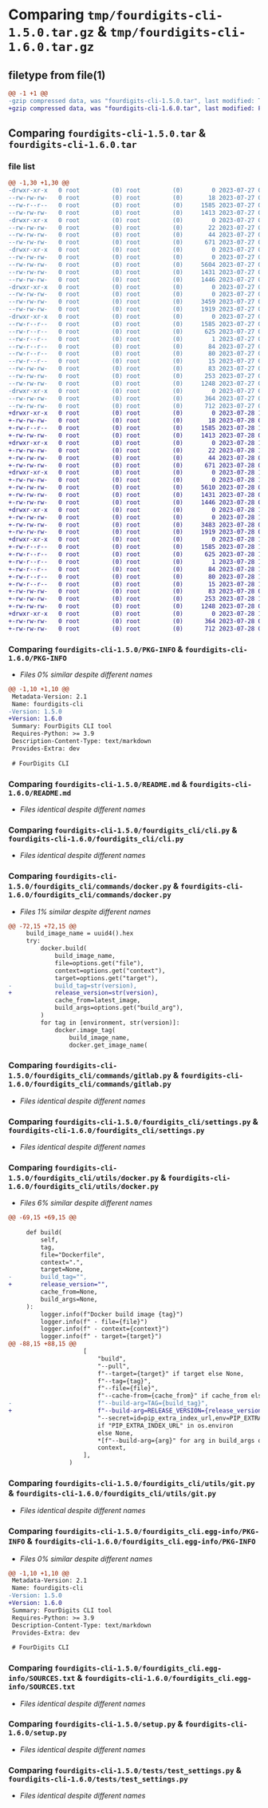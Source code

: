 # Comparing `tmp/fourdigits-cli-1.5.0.tar.gz` & `tmp/fourdigits-cli-1.6.0.tar.gz`

## filetype from file(1)

```diff
@@ -1 +1 @@
-gzip compressed data, was "fourdigits-cli-1.5.0.tar", last modified: Thu Jul 27 07:37:28 2023, max compression
+gzip compressed data, was "fourdigits-cli-1.6.0.tar", last modified: Fri Jul 28 11:38:42 2023, max compression
```

## Comparing `fourdigits-cli-1.5.0.tar` & `fourdigits-cli-1.6.0.tar`

### file list

```diff
@@ -1,30 +1,30 @@
-drwxr-xr-x   0 root         (0) root         (0)        0 2023-07-27 07:37:28.231394 fourdigits-cli-1.5.0/
--rw-rw-rw-   0 root         (0) root         (0)       18 2023-07-27 07:36:27.000000 fourdigits-cli-1.5.0/MANIFEST.in
--rw-r--r--   0 root         (0) root         (0)     1585 2023-07-27 07:37:28.231394 fourdigits-cli-1.5.0/PKG-INFO
--rw-rw-rw-   0 root         (0) root         (0)     1413 2023-07-27 07:36:27.000000 fourdigits-cli-1.5.0/README.md
-drwxr-xr-x   0 root         (0) root         (0)        0 2023-07-27 07:37:28.228394 fourdigits-cli-1.5.0/fourdigits_cli/
--rw-rw-rw-   0 root         (0) root         (0)       22 2023-07-27 07:36:27.000000 fourdigits-cli-1.5.0/fourdigits_cli/__init__.py
--rw-rw-rw-   0 root         (0) root         (0)       44 2023-07-27 07:36:27.000000 fourdigits-cli-1.5.0/fourdigits_cli/__main__.py
--rw-rw-rw-   0 root         (0) root         (0)      671 2023-07-27 07:36:27.000000 fourdigits-cli-1.5.0/fourdigits_cli/cli.py
-drwxr-xr-x   0 root         (0) root         (0)        0 2023-07-27 07:37:28.230394 fourdigits-cli-1.5.0/fourdigits_cli/commands/
--rw-rw-rw-   0 root         (0) root         (0)        0 2023-07-27 07:36:27.000000 fourdigits-cli-1.5.0/fourdigits_cli/commands/__init__.py
--rw-rw-rw-   0 root         (0) root         (0)     5604 2023-07-27 07:36:27.000000 fourdigits-cli-1.5.0/fourdigits_cli/commands/docker.py
--rw-rw-rw-   0 root         (0) root         (0)     1431 2023-07-27 07:36:27.000000 fourdigits-cli-1.5.0/fourdigits_cli/commands/gitlab.py
--rw-rw-rw-   0 root         (0) root         (0)     1446 2023-07-27 07:36:27.000000 fourdigits-cli-1.5.0/fourdigits_cli/settings.py
-drwxr-xr-x   0 root         (0) root         (0)        0 2023-07-27 07:37:28.230394 fourdigits-cli-1.5.0/fourdigits_cli/utils/
--rw-rw-rw-   0 root         (0) root         (0)        0 2023-07-27 07:36:27.000000 fourdigits-cli-1.5.0/fourdigits_cli/utils/__init__.py
--rw-rw-rw-   0 root         (0) root         (0)     3459 2023-07-27 07:36:27.000000 fourdigits-cli-1.5.0/fourdigits_cli/utils/docker.py
--rw-rw-rw-   0 root         (0) root         (0)     1919 2023-07-27 07:36:27.000000 fourdigits-cli-1.5.0/fourdigits_cli/utils/git.py
-drwxr-xr-x   0 root         (0) root         (0)        0 2023-07-27 07:37:28.229394 fourdigits-cli-1.5.0/fourdigits_cli.egg-info/
--rw-r--r--   0 root         (0) root         (0)     1585 2023-07-27 07:37:28.000000 fourdigits-cli-1.5.0/fourdigits_cli.egg-info/PKG-INFO
--rw-r--r--   0 root         (0) root         (0)      625 2023-07-27 07:37:28.000000 fourdigits-cli-1.5.0/fourdigits_cli.egg-info/SOURCES.txt
--rw-r--r--   0 root         (0) root         (0)        1 2023-07-27 07:37:28.000000 fourdigits-cli-1.5.0/fourdigits_cli.egg-info/dependency_links.txt
--rw-r--r--   0 root         (0) root         (0)       84 2023-07-27 07:37:28.000000 fourdigits-cli-1.5.0/fourdigits_cli.egg-info/entry_points.txt
--rw-r--r--   0 root         (0) root         (0)       80 2023-07-27 07:37:28.000000 fourdigits-cli-1.5.0/fourdigits_cli.egg-info/requires.txt
--rw-r--r--   0 root         (0) root         (0)       15 2023-07-27 07:37:28.000000 fourdigits-cli-1.5.0/fourdigits_cli.egg-info/top_level.txt
--rw-rw-rw-   0 root         (0) root         (0)       83 2023-07-27 07:36:27.000000 fourdigits-cli-1.5.0/pyproject.toml
--rw-rw-rw-   0 root         (0) root         (0)      253 2023-07-27 07:37:28.231394 fourdigits-cli-1.5.0/setup.cfg
--rw-rw-rw-   0 root         (0) root         (0)     1248 2023-07-27 07:36:27.000000 fourdigits-cli-1.5.0/setup.py
-drwxr-xr-x   0 root         (0) root         (0)        0 2023-07-27 07:37:28.231394 fourdigits-cli-1.5.0/tests/
--rw-rw-rw-   0 root         (0) root         (0)      364 2023-07-27 07:36:27.000000 fourdigits-cli-1.5.0/tests/test_cli.py
--rw-rw-rw-   0 root         (0) root         (0)      712 2023-07-27 07:36:27.000000 fourdigits-cli-1.5.0/tests/test_settings.py
+drwxr-xr-x   0 root         (0) root         (0)        0 2023-07-28 11:38:42.803023 fourdigits-cli-1.6.0/
+-rw-rw-rw-   0 root         (0) root         (0)       18 2023-07-28 08:36:00.000000 fourdigits-cli-1.6.0/MANIFEST.in
+-rw-r--r--   0 root         (0) root         (0)     1585 2023-07-28 11:38:42.803023 fourdigits-cli-1.6.0/PKG-INFO
+-rw-rw-rw-   0 root         (0) root         (0)     1413 2023-07-28 08:36:00.000000 fourdigits-cli-1.6.0/README.md
+drwxr-xr-x   0 root         (0) root         (0)        0 2023-07-28 11:38:42.799023 fourdigits-cli-1.6.0/fourdigits_cli/
+-rw-rw-rw-   0 root         (0) root         (0)       22 2023-07-28 11:36:17.000000 fourdigits-cli-1.6.0/fourdigits_cli/__init__.py
+-rw-rw-rw-   0 root         (0) root         (0)       44 2023-07-28 08:36:00.000000 fourdigits-cli-1.6.0/fourdigits_cli/__main__.py
+-rw-rw-rw-   0 root         (0) root         (0)      671 2023-07-28 08:36:00.000000 fourdigits-cli-1.6.0/fourdigits_cli/cli.py
+drwxr-xr-x   0 root         (0) root         (0)        0 2023-07-28 11:38:42.803023 fourdigits-cli-1.6.0/fourdigits_cli/commands/
+-rw-rw-rw-   0 root         (0) root         (0)        0 2023-07-28 11:37:45.000000 fourdigits-cli-1.6.0/fourdigits_cli/commands/__init__.py
+-rw-rw-rw-   0 root         (0) root         (0)     5610 2023-07-28 08:36:00.000000 fourdigits-cli-1.6.0/fourdigits_cli/commands/docker.py
+-rw-rw-rw-   0 root         (0) root         (0)     1431 2023-07-28 08:36:00.000000 fourdigits-cli-1.6.0/fourdigits_cli/commands/gitlab.py
+-rw-rw-rw-   0 root         (0) root         (0)     1446 2023-07-28 08:36:00.000000 fourdigits-cli-1.6.0/fourdigits_cli/settings.py
+drwxr-xr-x   0 root         (0) root         (0)        0 2023-07-28 11:38:42.803023 fourdigits-cli-1.6.0/fourdigits_cli/utils/
+-rw-rw-rw-   0 root         (0) root         (0)        0 2023-07-28 11:37:45.000000 fourdigits-cli-1.6.0/fourdigits_cli/utils/__init__.py
+-rw-rw-rw-   0 root         (0) root         (0)     3483 2023-07-28 08:36:00.000000 fourdigits-cli-1.6.0/fourdigits_cli/utils/docker.py
+-rw-rw-rw-   0 root         (0) root         (0)     1919 2023-07-28 08:36:00.000000 fourdigits-cli-1.6.0/fourdigits_cli/utils/git.py
+drwxr-xr-x   0 root         (0) root         (0)        0 2023-07-28 11:38:42.803023 fourdigits-cli-1.6.0/fourdigits_cli.egg-info/
+-rw-r--r--   0 root         (0) root         (0)     1585 2023-07-28 11:38:42.000000 fourdigits-cli-1.6.0/fourdigits_cli.egg-info/PKG-INFO
+-rw-r--r--   0 root         (0) root         (0)      625 2023-07-28 11:38:42.000000 fourdigits-cli-1.6.0/fourdigits_cli.egg-info/SOURCES.txt
+-rw-r--r--   0 root         (0) root         (0)        1 2023-07-28 11:38:42.000000 fourdigits-cli-1.6.0/fourdigits_cli.egg-info/dependency_links.txt
+-rw-r--r--   0 root         (0) root         (0)       84 2023-07-28 11:38:42.000000 fourdigits-cli-1.6.0/fourdigits_cli.egg-info/entry_points.txt
+-rw-r--r--   0 root         (0) root         (0)       80 2023-07-28 11:38:42.000000 fourdigits-cli-1.6.0/fourdigits_cli.egg-info/requires.txt
+-rw-r--r--   0 root         (0) root         (0)       15 2023-07-28 11:38:42.000000 fourdigits-cli-1.6.0/fourdigits_cli.egg-info/top_level.txt
+-rw-rw-rw-   0 root         (0) root         (0)       83 2023-07-28 08:36:00.000000 fourdigits-cli-1.6.0/pyproject.toml
+-rw-rw-rw-   0 root         (0) root         (0)      253 2023-07-28 11:38:42.807023 fourdigits-cli-1.6.0/setup.cfg
+-rw-rw-rw-   0 root         (0) root         (0)     1248 2023-07-28 08:36:00.000000 fourdigits-cli-1.6.0/setup.py
+drwxr-xr-x   0 root         (0) root         (0)        0 2023-07-28 11:38:42.803023 fourdigits-cli-1.6.0/tests/
+-rw-rw-rw-   0 root         (0) root         (0)      364 2023-07-28 08:36:00.000000 fourdigits-cli-1.6.0/tests/test_cli.py
+-rw-rw-rw-   0 root         (0) root         (0)      712 2023-07-28 08:36:00.000000 fourdigits-cli-1.6.0/tests/test_settings.py
```

### Comparing `fourdigits-cli-1.5.0/PKG-INFO` & `fourdigits-cli-1.6.0/PKG-INFO`

 * *Files 0% similar despite different names*

```diff
@@ -1,10 +1,10 @@
 Metadata-Version: 2.1
 Name: fourdigits-cli
-Version: 1.5.0
+Version: 1.6.0
 Summary: FourDigits CLI tool
 Requires-Python: >= 3.9
 Description-Content-Type: text/markdown
 Provides-Extra: dev
 
 # FourDigits CLI
```

### Comparing `fourdigits-cli-1.5.0/README.md` & `fourdigits-cli-1.6.0/README.md`

 * *Files identical despite different names*

### Comparing `fourdigits-cli-1.5.0/fourdigits_cli/cli.py` & `fourdigits-cli-1.6.0/fourdigits_cli/cli.py`

 * *Files identical despite different names*

### Comparing `fourdigits-cli-1.5.0/fourdigits_cli/commands/docker.py` & `fourdigits-cli-1.6.0/fourdigits_cli/commands/docker.py`

 * *Files 1% similar despite different names*

```diff
@@ -72,15 +72,15 @@
     build_image_name = uuid4().hex
     try:
         docker.build(
             build_image_name,
             file=options.get("file"),
             context=options.get("context"),
             target=options.get("target"),
-            build_tag=str(version),
+            release_version=str(version),
             cache_from=latest_image,
             build_args=options.get("build_arg"),
         )
         for tag in [environment, str(version)]:
             docker.image_tag(
                 build_image_name,
                 docker.get_image_name(
```

### Comparing `fourdigits-cli-1.5.0/fourdigits_cli/commands/gitlab.py` & `fourdigits-cli-1.6.0/fourdigits_cli/commands/gitlab.py`

 * *Files identical despite different names*

### Comparing `fourdigits-cli-1.5.0/fourdigits_cli/settings.py` & `fourdigits-cli-1.6.0/fourdigits_cli/settings.py`

 * *Files identical despite different names*

### Comparing `fourdigits-cli-1.5.0/fourdigits_cli/utils/docker.py` & `fourdigits-cli-1.6.0/fourdigits_cli/utils/docker.py`

 * *Files 6% similar despite different names*

```diff
@@ -69,15 +69,15 @@
 
     def build(
         self,
         tag,
         file="Dockerfile",
         context=".",
         target=None,
-        build_tag="",
+        release_version="",
         cache_from=None,
         build_args=None,
     ):
         logger.info(f"Docker build image {tag}")
         logger.info(f" - file={file}")
         logger.info(f" - context={context}")
         logger.info(f" - target={target}")
@@ -88,15 +88,15 @@
                     [
                         "build",
                         "--pull",
                         f"--target={target}" if target else None,
                         f"--tag={tag}",
                         f"--file={file}",
                         f"--cache-from={cache_from}" if cache_from else None,
-                        f"--build-arg=TAG={build_tag}",
+                        f"--build-arg=RELEASE_VERSION={release_version}",
                         "--secret=id=pip_extra_index_url,env=PIP_EXTRA_INDEX_URL"
                         if "PIP_EXTRA_INDEX_URL" in os.environ
                         else None,
                         *[f"--build-arg={arg}" for arg in build_args or []],
                         context,
                     ],
                 )
```

### Comparing `fourdigits-cli-1.5.0/fourdigits_cli/utils/git.py` & `fourdigits-cli-1.6.0/fourdigits_cli/utils/git.py`

 * *Files identical despite different names*

### Comparing `fourdigits-cli-1.5.0/fourdigits_cli.egg-info/PKG-INFO` & `fourdigits-cli-1.6.0/fourdigits_cli.egg-info/PKG-INFO`

 * *Files 0% similar despite different names*

```diff
@@ -1,10 +1,10 @@
 Metadata-Version: 2.1
 Name: fourdigits-cli
-Version: 1.5.0
+Version: 1.6.0
 Summary: FourDigits CLI tool
 Requires-Python: >= 3.9
 Description-Content-Type: text/markdown
 Provides-Extra: dev
 
 # FourDigits CLI
```

### Comparing `fourdigits-cli-1.5.0/fourdigits_cli.egg-info/SOURCES.txt` & `fourdigits-cli-1.6.0/fourdigits_cli.egg-info/SOURCES.txt`

 * *Files identical despite different names*

### Comparing `fourdigits-cli-1.5.0/setup.py` & `fourdigits-cli-1.6.0/setup.py`

 * *Files identical despite different names*

### Comparing `fourdigits-cli-1.5.0/tests/test_settings.py` & `fourdigits-cli-1.6.0/tests/test_settings.py`

 * *Files identical despite different names*

